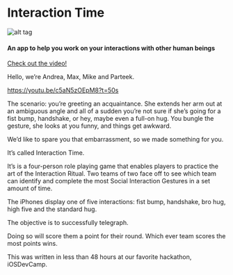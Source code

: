 Interaction Time
========

![alt tag](https://raw.github.com/maxw/HandBumpFistShake/master/Screenshot.png)

#### An app to help you work on your interactions with other human beings ####

[Check out the video!](https://raw.github.com/maxw/HandBumpFistShake/master/Video.mov)

Hello, we’re Andrea, Max, Mike and Parteek.

https://youtu.be/c5aN5zOEpM8?t=50s

The scenario: you’re greeting an acquaintance. She extends her arm out at an ambiguous angle and all of a sudden you’re not sure if she’s going for a fist bump, handshake, or hey, maybe even a full-on hug. You bungle the gesture, she looks at you funny, and things get awkward.

We’d like to spare you that embarrassment, so we made something for you.

It’s called Interaction Time.

It’s is a four-person role playing game that enables players to practice the art of the Interaction Ritual. Two teams of two face off to see which team can identify and complete the most Social Interaction Gestures in a set amount of time.

The iPhones display one of five interactions: fist bump, handshake, bro hug, high five and the standard hug.

The objective is to successfully telegraph.

Doing so will score them a point for their round. Which ever team scores the most points wins.

This was written in less than 48 hours at our favorite hackathon, iOSDevCamp.
